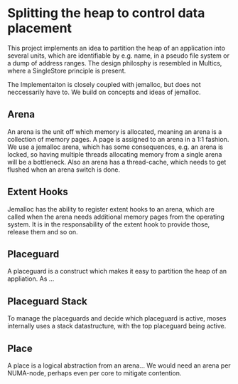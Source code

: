 # Splitting the heap to control data placement
This project implements an idea to partition the heap of an application into several units, which are identifiable by e.g. name, in a pseudo file system or a dump of address ranges.
The design philosphy is resembled in Multics, where a SingleStore principle is present.

The Implementaiton is closely coupled with jemalloc, but does not neccessarily have to.
We build on concepts and ideas of jemalloc.

## Arena
An arena is the unit off which memory is allocated, meaning an arena is a collection of memory pages.
A page is assigned to an arena in a 1:1 fashion.
We use a jemalloc arena, which has some consequences, e.g. an arena is locked, so having multiple threads allocating memory from a single arena will be a bottleneck.
Also an arena has a thread-cache, which needs to get flushed when an arena switch is done.

## Extent Hooks
Jemalloc has the ability to register extent hooks to an arena, which are called when the arena needs additional memory pages from the operating system.
It is in the responsability of the extent hook to provide those, release them and so on.

## Placeguard
A placeguard is a construct which makes it easy to partition the heap of an appliation. As ...

## Placeguard Stack
To manage the placeguards and decide which placeguard is active, moses internally uses a stack datastructure, with the top placeguard being active.

## Place
A place is a logical abstraction from an arena...
We would need an arena per NUMA-node, perhaps even per core to mitigate contention.